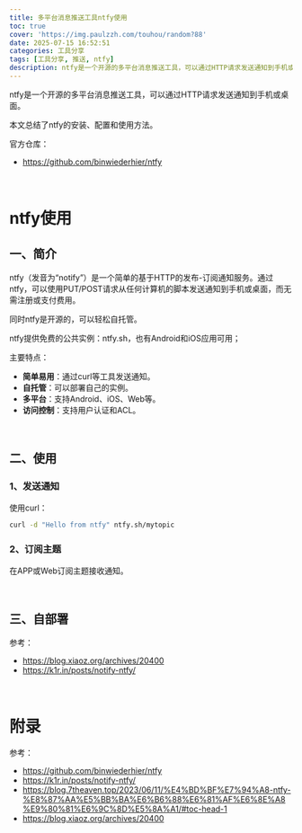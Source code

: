 ```yaml
---
title: 多平台消息推送工具ntfy使用
toc: true
cover: 'https://img.paulzzh.com/touhou/random?88'
date: 2025-07-15 16:52:51
categories: 工具分享
tags: [工具分享, 推送, ntfy]
description: ntfy是一个开源的多平台消息推送工具，可以通过HTTP请求发送通知到手机或桌面。本文总结了ntfy的安装、配置和使用方法。
---
```


ntfy是一个开源的多平台消息推送工具，可以通过HTTP请求发送通知到手机或桌面。

本文总结了ntfy的安装、配置和使用方法。

官方仓库：
- https://github.com/binwiederhier/ntfy

<br/>

<!--more-->

# **ntfy使用**

## **一、简介**

ntfy（发音为“notify”）是一个简单的基于HTTP的发布-订阅通知服务。通过ntfy，可以使用PUT/POST请求从任何计算机的脚本发送通知到手机或桌面，而无需注册或支付费用。

同时ntfy是开源的，可以轻松自托管。

ntfy提供免费的公共实例：ntfy.sh，也有Android和iOS应用可用；

主要特点：
- **简单易用**：通过curl等工具发送通知。
- **自托管**：可以部署自己的实例。
- **多平台**：支持Android、iOS、Web等。
- **访问控制**：支持用户认证和ACL。

<br/>

## **二、使用**

### **1、发送通知**

使用curl：

```bash
curl -d "Hello from ntfy" ntfy.sh/mytopic
```

### **2、订阅主题**

在APP或Web订阅主题接收通知。

<br/>

## **三、自部署**

参考：

-   https://blog.xiaoz.org/archives/20400
-   https://k1r.in/posts/notify-ntfy/

<br/>

# **附录**

参考：
- https://github.com/binwiederhier/ntfy
- https://k1r.in/posts/notify-ntfy/
- https://blog.7theaven.top/2023/06/11/%E4%BD%BF%E7%94%A8-ntfy-%E8%87%AA%E5%BB%BA%E6%B6%88%E6%81%AF%E6%8E%A8%E9%80%81%E6%9C%8D%E5%8A%A1/#toc-head-1
- https://blog.xiaoz.org/archives/20400

<br/>
